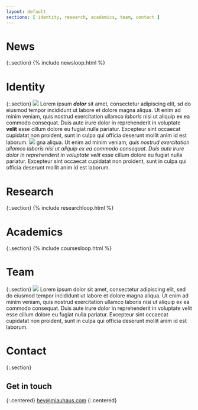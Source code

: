 ```yaml
---
layout: default
sections: [ identity, research, academics, team, contact ]
---
```

# News
{:.section}
{% include newsloop.html %}

# Identity
{:.section}
![](https://c2.staticflickr.com/2/1968/45347132761_135e70d6ee_b_d.jpg)
Lorem ipsum _**dolor**_ sit amet, consectetur adipiscing elit, sd do eiusmod tempor incididunt ut labore et dolore magna aliqua. Ut enim ad minim veniam, quis nostrud exercitation ullamco *laboris* nisi ut aliquip ex ea commodo consequat. Duis aute irure dolor in reprehenderit in voluptate **velit** esse cillum dolore eu fugiat nulla pariatur. Excepteur sint occaecat cupidatat non proident, sunt in culpa qui officia deserunt mollit anim id est laborum.
![](https://c2.staticflickr.com/2/1968/45347132761_135e70d6ee_b_d.jpg)
gna aliqua. Ut enim ad minim veniam, *quis nostrud exercitation ullamco laboris nisi ut aliquip ex ea commodo consequat. Duis aute irure dolor in reprehenderit in voluptate velit* esse cillum dolore eu fugiat nulla pariatur. Excepteur sint occaecat cupidatat non proident, sunt in culpa qui officia deserunt mollit anim id est laborum.

# Research
{:.section}
{% include researchloop.html %}

# Academics
{:.section}
{% include coursesloop.html %}

# Team
{:.section}
![](https://c2.staticflickr.com/2/1968/45347132761_135e70d6ee_b_d.jpg)
Lorem ipsum dolor sit amet, consectetur adipiscing elit, sed do eiusmod tempor incididunt ut labore et dolore magna aliqua. Ut enim ad minim veniam, quis nostrud exercitation ullamco laboris nisi ut aliquip ex ea commodo consequat. Duis aute irure dolor in reprehenderit in voluptate velit esse cillum dolore eu fugiat nulla pariatur. Excepteur sint occaecat cupidatat non proident, sunt in culpa qui officia deserunt mollit anim id est laborum.


# Contact
{:.section}

## Get in touch
{:.centered}
hey@miauhaus.com
{:.centered}

